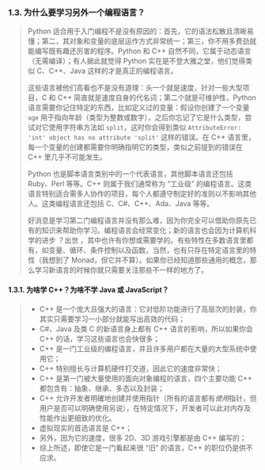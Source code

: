 
### 1.3. 为什么要学习另外一个编程语言？
> Python 适合用于入门编程不是没有原因的：首先，它的语法松散且清晰易懂；第二，其对象和变量的底层运作方式非常统一；第三，你不用多费劲就能编写既有趣还厉害的程序。Python 和 C++ 自然不同，它属于动态语言（无需编译）；有人据此就觉得 Python 实在是不登大雅之堂，他们觉得类似 C、C++、Java 这样的才是真正的编程语言。
>
> 这些语言被他们高看也不是没有道理：头一个就是速度，针对一些大型项目，C 和 C++ 简直就是速度自身的代名词；第二个就是可维护性，Python 语言需要你记住特定的东西，比如定义过的变量：假设你创建了一个变量 `age` 用于指向年龄（类型为整数或数字），之后你忘记了它是什么类型，尝试对它使用字符串方法如 `split`，这时你会得到类似 `AttributeError: 'int' object has no attribute 'split'` 这样的错误。在 C++ 语言里，每一个变量的创建都需要你明确指明它的类型，类似之前提到的错误在 C++ 里几乎不可能发生。
>
> Python 也是脚本语言类别中的一个代表语言，其他脚本语言还包括 Ruby、Perl 等等。C++ 则属于我们通常称为 “工业级” 的编程语言。这类语言特别适合需多人协作的项目，每个人都遵守制定好的准则以不影响其他人。这类编程语言还包括 C、C#、C++、Ada、Java 等等。
>
> 好消息是学习第二门编程语言并没有那么难，因为你完全可以借助你原先已有的知识来帮助你学习。编程语言会经常变化；新的语言也会因为计算机科学的进步 ？出世 ，其中也许有你想或需要学的。有些特性在多数语言里都有，如变量、循环、条件控制以及函数，当然，也有只存在特定语言里的特性（我想到了 Monad，但它并不算）。如果你已经知道那些通用的概念，那么学习新语言的时候你就只需要关注那些不一样的地方了。

#### 1.3.1. 为啥学 C++？为啥不学 Java 或 JavaScript？
> - C++ 是一个庞大且强大的语言：它对低阶功能进行了高层次的封装，你其实只需要学习一小部分就能写出高效的代码；
> - C#、Java 及类 C 的新语言身上都有 C++ 语言的影响，所以如果你会 C++ 的话，学习这些语言也会快很多；
> - C++ 是一门工业级的编程语言，并且许多用户都在大量的大型系统中使用它；
> - C++ 特别擅长与计算机硬件打交道，因此它的速度非常快；
> - C++ 是第一门被大量使用的面向对象编程的语言，四个主要功能 C++ 都包含有：抽象、继承、多态以及封装；
> - C++ 允许开发者明確地创建并使用指针（所有的语言都有*使用*指针，但用户是否可以明确使用另说），在特定情况下，开发者可以此对内存及性能作出更细致的优化。
> - 虚拟现实的首选语言是 C++；
> - 另外，因为它的速度，很多 2D、3D 游戏引擎都是由 C++ 编写的；
> - 综上所述，即使它是一门看起来很 “旧” 的语言，C++ 的职位仍是供不应求。